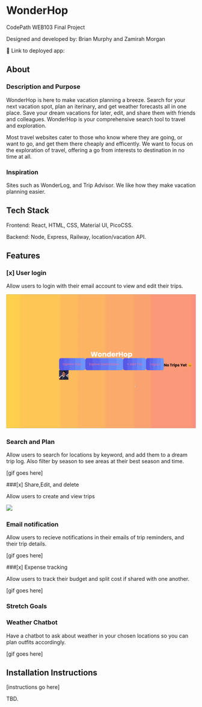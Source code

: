 # WonderHop

CodePath WEB103 Final Project

Designed and developed by: Brian Murphy and Zamirah Morgan

🔗 Link to deployed app:

## About

### Description and Purpose

WonderHop is here to make vacation planning a breeze. Search for your next vacation spot, plan an iterinary, and get weather forecasts all in one place. Save your dream vacations for later, edit, and share them with friends and colleagues. WonderHop is your comprehensive search tool to travel and exploration.

Most travel websites cater to those who know where they are going, or want to go, and get them there cheaply and efficently. We want to focus on the exploration of travel, offering a go from interests to destination in no time at all.
### Inspiration

Sites such as WonderLog, and Trip Advisor. We like how they make vacation planning easier.
## Tech Stack

Frontend:
  React, HTML, CSS, Material UI, PicoCSS.
  
Backend:
  Node, Express, Railway, location/vacation API.
## Features

### [x] User login

Allow users to login with their email account to view and edit their trips.

<img src='https://github.com/bmurdata/wonderhop/blob/main/images/login.gif'>

### Search and Plan

Allow users to search for locations by keyword, and add them to a dream trip log. Also filter by season to see areas at their best season and time.

[gif goes here]

###[x] Share,Edit, and delete

Allow users to create and view trips

<img src='https://github.com/bmurdata/wonderhop/blob/main/images/createTrip.gif'>

### Email notification

Allow users to recieve notifications in their emails of trip reminders, and their trip details. 

[gif goes here]

###[x] Expense tracking

Allow users to track their budget and split cost if shared with one another. 

[gif goes here]

### Stretch Goals
### Weather Chatbot

Have a chatbot to ask about weather in your chosen locations so you can plan outfits accordingly.

[gif goes here]
## Installation Instructions

[instructions go here]

TBD.
